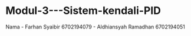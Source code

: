 # Modul-3---Sistem-kendali-PID
Nama - Farhan Syaibir            6702194079
     - Aldhiansyah Ramadhan      6702194051
